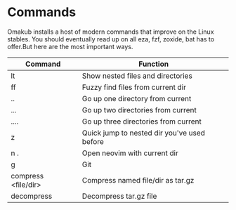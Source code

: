 # Commands

Omakub installs a host of modern commands that improve on the Linux stables. You should eventually read up on all eza, fzf, zoxide, bat has to offer.But here are the most important ways.

| Command                   | Function                                    |
| ------------------------- | ------------------------------------------- |
| lt                        | Show nested files and directories           |
| ff                        | Fuzzy find files from current dir           |
| ..                        | Go up one directory from current            |
| ...                       | Go up two directories from current          |
| ....                      | Go up three directories from current        |
| z <dir>                   | Quick jump to nested dir you've used before |
| n .                       | Open neovim with current dir                |
| g                         | Git                                         |
| compress <file/dir>       | Compress named file/dir as tar.gz           |
| decompress <file>         | Decompress tar.gz file                      |
